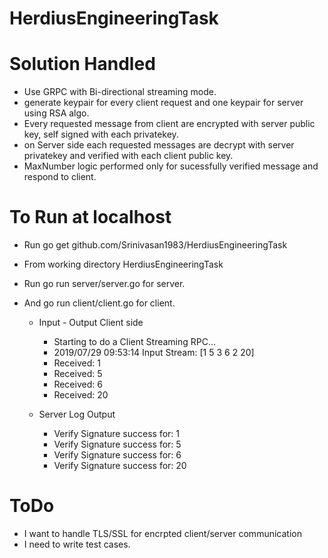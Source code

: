 # HerdiusEngineeringTask

# Solution Handled
* Use GRPC with Bi-directional streaming mode.
* generate keypair for every client request and one keypair for server using RSA algo.
* Every requested message from client are encrypted with server public key, self signed with each    privatekey.
* on Server side each requested messages are decrypt with server privatekey and verified with each   client public key.
* MaxNumber logic performed only for sucessfully verified message and respond to client.

# To Run at localhost
* Run go get github.com/Srinivasan1983/HerdiusEngineeringTask
* From working directory HerdiusEngineeringTask
* Run go run server/server.go for server.
* And go run client/client.go for client.

    * Input - Output Client side
        * Starting to do a Client Streaming RPC...
        * 2019/07/29 09:53:14 Input Stream: [1 5 3 6 2 20]
        * Received: 1
        * Received: 5
        * Received: 6
        * Received: 20

    * Server Log Output 
        * Verify Signature success for: 1
        * Verify Signature success for: 5
        * Verify Signature success for: 6
        * Verify Signature success for: 20



# ToDo
* I want to handle TLS/SSL for encrpted client/server communication
* I need to write test cases.